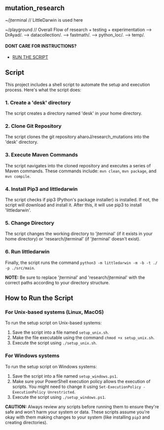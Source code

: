## mutation_research

~/jterminal // LittleDarwin is used here 

~/playground   // Overall Flow of research + testing + experimentation
 --> DrAyad/. 
 --> datacollection/.
 --> fastmath/.
 --> python_loc/.
 --> temp/.

#### DONT CARE FOR INSTRUCTIONS?    
- [RUN THE SCRIPT](https://github.com/aharoJ/research_mutations#how-to-run-the-script)


## Script
This project includes a shell script to automate the setup and execution process. Here's what the script does:

### 1. Create a 'desk' directory
The script creates a directory named 'desk' in your home directory.

### 2. Clone Git Repository
The script clones the git repository aharoJ/research_mutations into the 'desk' directory.

### 3. Execute Maven Commands
The script navigates into the cloned repository and executes a series of Maven commands. These commands include: `mvn clean`, `mvn package`, and `mvn compile`.

### 4. Install Pip3 and littledarwin
The script checks if pip3 (Python's package installer) is installed. If not, the script will download and install it. After this, it will use pip3 to install 'littledarwin'.

### 5. Change Directory
The script changes the working directory to 'jterminal' (if it exists in your home directory) or 'research/jterminal' (if 'jterminal' doesn't exist). 

### 6. Run littledarwin
Finally, the script runs the command `python3 -m littledarwin -m -b -t ./ -p ./src/main`.

**NOTE:** Be sure to replace 'jterminal' and 'research/jterminal' with the correct paths according to your directory structure.


## How to Run the Script
### For Unix-based systems (Linux, MacOS)
To run the setup script on Unix-based systems:

1. Save the script into a file named `setup_unix.sh`.
2. Make the file executable using the command `chmod +x setup_unix.sh`.
3. Execute the script using `./setup_unix.sh`.

### For Windows systems
To run the setup script on Windows systems:

1. Save the script into a file named `setup_windows.ps1`.
2. Make sure your PowerShell execution policy allows the execution of scripts. You might need to change it using `Set-ExecutionPolicy -ExecutionPolicy Unrestricted`.
3. Execute the script using `./setup_windows.ps1`.

**CAUTION:** Always review any scripts before running them to ensure they're safe and won't harm your system or data. These scripts assume you're okay with them making changes to your system (like installing `pip3` and creating directories).
